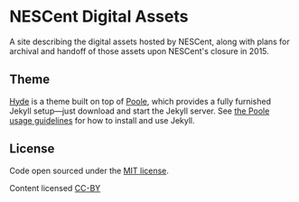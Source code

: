 # NESCent Digital Assets

A site describing the digital assets hosted by NESCent, along with plans for archival and handoff of those assets upon NESCent's closure in 2015. 

## Theme

[Hyde](https://github.com/poole/hyde) is a theme built on top of [Poole](https://github.com/poole/poole), which provides a fully furnished Jekyll setup—just download and start the Jekyll server. See [the Poole usage guidelines](https://github.com/poole/poole#usage) for how to install and use Jekyll.

## License

Code open sourced under the [MIT license](LICENSE.md).

Content licensed [CC-BY](https://creativecommons.org/licenses/by/2.0/)
